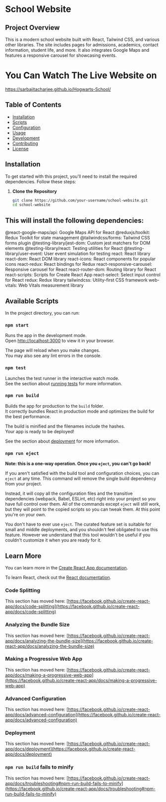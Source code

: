 

# School Website

## Project Overview

This is a modern school website built with React, Tailwind CSS, and various other libraries. The site includes pages for admissions, academics, contact information, student life, and more. It also integrates Google Maps and features a responsive carousel for showcasing events.

# You Can Watch The Live Website on   
https://sarbajitacharjee.github.io/Hogwarts-School/
## Table of Contents

- [Installation](#installation)
- [Scripts](#scripts)
- [Configuration](#configuration)
- [Usage](#usage)
- [Development](#development)
- [Contributing](#contributing)
- [License](#license)

## Installation

To get started with this project, you'll need to install the required dependencies. Follow these steps:

1. **Clone the Repository**

   ```bash
   git clone https://github.com/your-username/school-website.git
   cd school-website

## This will install the following dependencies:

@react-google-maps/api: Google Maps API for React
@reduxjs/toolkit: Redux Toolkit for state management
@tailwindcss/forms: Tailwind CSS forms plugin
@testing-library/jest-dom: Custom jest matchers for DOM elements
@testing-library/react: Testing utilities for React
@testing-library/user-event: User event simulation for testing
react: React library
react-dom: React DOM library
react-icons: React components for popular icons
react-redux: React bindings for Redux
react-responsive-carousel: Responsive carousel for React
react-router-dom: Routing library for React
react-scripts: Scripts for Create React App
react-select: Select input control for React
redux: Redux library
tailwindcss: Utility-first CSS framework
web-vitals: Web Vitals measurement library

## Available Scripts

In the project directory, you can run:

### `npm start`

Runs the app in the development mode.\
Open [http://localhost:3000](http://localhost:3000) to view it in your browser.

The page will reload when you make changes.\
You may also see any lint errors in the console.

### `npm test`

Launches the test runner in the interactive watch mode.\
See the section about [running tests](https://facebook.github.io/create-react-app/docs/running-tests) for more information.

### `npm run build`

Builds the app for production to the `build` folder.\
It correctly bundles React in production mode and optimizes the build for the best performance.

The build is minified and the filenames include the hashes.\
Your app is ready to be deployed!

See the section about [deployment](https://facebook.github.io/create-react-app/docs/deployment) for more information.

### `npm run eject`

**Note: this is a one-way operation. Once you `eject`, you can't go back!**

If you aren't satisfied with the build tool and configuration choices, you can `eject` at any time. This command will remove the single build dependency from your project.

Instead, it will copy all the configuration files and the transitive dependencies (webpack, Babel, ESLint, etc) right into your project so you have full control over them. All of the commands except `eject` will still work, but they will point to the copied scripts so you can tweak them. At this point you're on your own.

You don't have to ever use `eject`. The curated feature set is suitable for small and middle deployments, and you shouldn't feel obligated to use this feature. However we understand that this tool wouldn't be useful if you couldn't customize it when you are ready for it.

## Learn More

You can learn more in the [Create React App documentation](https://facebook.github.io/create-react-app/docs/getting-started).

To learn React, check out the [React documentation](https://reactjs.org/).

### Code Splitting

This section has moved here: [https://facebook.github.io/create-react-app/docs/code-splitting](https://facebook.github.io/create-react-app/docs/code-splitting)

### Analyzing the Bundle Size

This section has moved here: [https://facebook.github.io/create-react-app/docs/analyzing-the-bundle-size](https://facebook.github.io/create-react-app/docs/analyzing-the-bundle-size)

### Making a Progressive Web App

This section has moved here: [https://facebook.github.io/create-react-app/docs/making-a-progressive-web-app](https://facebook.github.io/create-react-app/docs/making-a-progressive-web-app)

### Advanced Configuration

This section has moved here: [https://facebook.github.io/create-react-app/docs/advanced-configuration](https://facebook.github.io/create-react-app/docs/advanced-configuration)

### Deployment

This section has moved here: [https://facebook.github.io/create-react-app/docs/deployment](https://facebook.github.io/create-react-app/docs/deployment)

### `npm run build` fails to minify

This section has moved here: [https://facebook.github.io/create-react-app/docs/troubleshooting#npm-run-build-fails-to-minify](https://facebook.github.io/create-react-app/docs/troubleshooting#npm-run-build-fails-to-minify)
